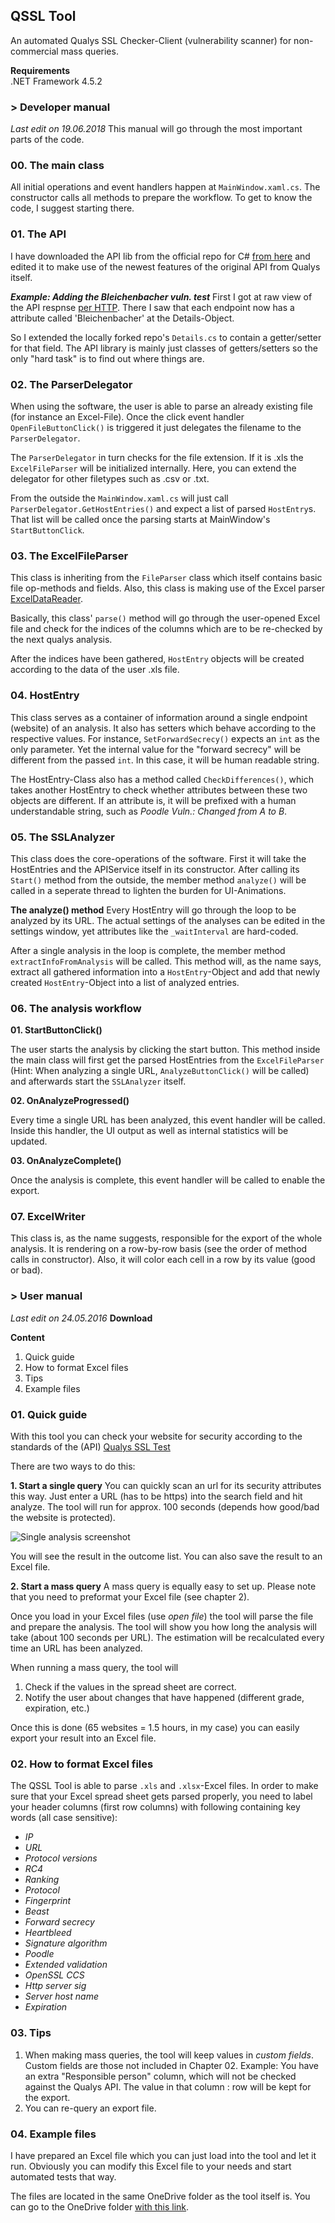 ## QSSL Tool
An automated Qualys SSL Checker-Client (vulnerability scanner) for non-commercial mass queries.

**Requirements**    
.NET Framework 4.5.2

### > Developer manual
_Last edit on 19.06.2018_
This manual will go through the most important parts of the code.

### 00. The main class

All initial operations and event handlers happen at `MainWindow.xaml.cs`.
The constructor calls all methods to prepare the workflow. To get to know the code, I suggest starting there.

### 01. The API

I have downloaded the API lib from the official repo for C# [from here](https://ashleypoole.co.uk/ssllwrapper/)
and edited it to make use of the newest features of the original API from Qualys itself.

***Example: Adding the Bleichenbacher vuln. test***
First I got at raw view of the API respnse [per HTTP](https://api.ssllabs.com/api/v3/analyze?host=www.google.com&all=on).
There I saw that each endpoint now has a attribute called 'Bleichenbacher' at the Details-Object.

So I extended the locally forked repo's `Details.cs` to contain a getter/setter for that field.
The API library is mainly just classes of getters/setters so the only "hard task" is to find out where things are.

### 02. The ParserDelegator

When using the software, the user is able to parse an already existing file (for instance an Excel-File).
Once the click event handler `OpenFileButtonClick()` is triggered it just delegates the filename to the `ParserDelegator`.

The `ParserDelegator` in turn checks for the file extension. If it is .xls the `ExcelFileParser` will be initialized
internally. Here, you can extend the delegator for other filetypes such as .csv or .txt.

From the outside the `MainWindow.xaml.cs` will just call `ParserDelegator.GetHostEntries()` and expect a list
of parsed `HostEntry`s. That list will be called once the parsing starts at MainWindow's `StartButtonClick`.

### 03. The ExcelFileParser

This class is inheriting from the `FileParser` class which itself contains basic file op-methods and fields.
Also, this class is making use of the Excel parser [ExcelDataReader](https://github.com/ExcelDataReader/ExcelDataReader).

Basically, this class' `parse()` method will go through the user-opened Excel file and check for the indices of the columns
which are to be re-checked by the next qualys analysis.

After the indices have been gathered, `HostEntry` objects will be created according to the data of the user .xls file.

### 04. HostEntry

This class serves as a container of information around a single endpoint (website) of an analysis.
It also has setters which behave according to the respective values. For instance, `SetForwardSecrecy()` expects
an `int` as the only parameter. Yet the internal value for the "forward secrecy" will be different from the passed `int`.
In this case, it will be human readable string.

The HostEntry-Class also has a method called `CheckDifferences()`, which takes another HostEntry to check
whether attributes between these two objects are different. If an attribute is, it will be prefixed with a human
understandable string, such as _Poodle Vuln.: Changed from A to B_.

### 05. The SSLAnalyzer

This class does the core-operations of the software. First it will take the HostEntries and the APIService itself in its
constructor. After calling its `Start()` method from the outside, the member method `analyze()` 
will be called in a seperate thread to lighten the burden for UI-Animations.

__The analyze() method__
Every HostEntry will go through the loop to be analyzed by its URL. The actual settings of the analyses can be edited
in the settings window, yet attributes like the `_waitInterval` are hard-coded.

After a single analysis in the loop is complete, the member method `extractInfoFromAnalysis` will be called. 
This method will, as the name says, extract all gathered information into a `HostEntry`-Object and add that
newly created `HostEntry`-Object into a list of analyzed entries.


### 06. The analysis workflow


__01. StartButtonClick()__

The user starts the analysis by clicking the start button. This method inside the main class will first get 
the parsed HostEntries from the `ExcelFileParser` (Hint: When analyzing a single URL, `AnalyzeButtonClick()` will be
called) and afterwards start the `SSLAnalyzer` itself.

__02. OnAnalyzeProgressed()__

Every time a single URL has been analyzed, this event handler will be called. Inside this handler,
the UI output as well as internal statistics will be updated.

__03. OnAnalyzeComplete()__

Once the analysis is complete, this event handler will be called to enable the export.


### 07. ExcelWriter

This class is, as the name suggests, responsible for the export of the whole analysis.
It is rendering on a row-by-row basis (see the order of method calls in constructor). Also,
it will color each cell in a row by its value (good or bad).


### > User manual
_Last edit on 24.05.2016_
**Download**

**Content**
1. Quick guide
2. How to format Excel files
3. Tips
4. Example files

### 01. Quick guide

With this tool you can check your website for security according to the standards of the (API) [Qualys SSL Test](https://www.ssllabs.com/ssltest/)

There are two ways to do this:

 **1. Start a single query**
	 You can quickly scan an url for its security attributes this way. Just enter a URL (has to be https) into the search field and hit analyze. The tool will run for approx. 100 seconds (depends how good/bad the website is protected).

![Single analysis screenshot](http://onur.areondev.de/wp-content/uploads/2016/05/QSSLToolSingle.png)

You will see the result in the outcome list. You can also save the result to an Excel file.

 **2. Start a mass query**
 A mass query is equally easy to set up. Please note that you need to preformat your Excel file (see chapter 2).

Once you load in your Excel files (use *open file*) the tool will parse the file and prepare the analysis.
The tool will show you how long the analysis will take (about 100 seconds per URL). The estimation will be recalculated every time an URL has been analyzed.

When running a mass query, the tool will

 1. Check if the values in the spread sheet are correct.
 2. Notify the user about changes that have happened (different grade, expiration, etc.)

Once this is done (65 websites = 1.5 hours, in my case) you can easily export your result into an Excel file.


### 02. How to format Excel files

The QSSL Tool is able to parse `.xls` and `.xlsx`-Excel files.
In order to make sure that your Excel spread sheet gets parsed properly, you need to label your header columns (first row columns) with following containing key words (all case sensitive):

- *IP*
- *URL*
- *Protocol versions*
- *RC4*
- *Ranking*
- *Protocol*
- *Fingerprint*
- *Beast*
- *Forward secrecy*
- *Heartbleed*
- *Signature algorithm*
- *Poodle*
- *Extended validation*
- *OpenSSL CCS*
- *Http server sig*
- *Server host name*
- *Expiration*

### 03. Tips

 1. When making mass queries, the tool will keep values in *custom fields*. Custom fields are those not included in Chapter 02. Example: You have an extra "Responsible person" column, which will not be checked against the Qualys API. The value in that column : row will be kept for the export.
 2. You can re-query an export file.

### 04. Example files
I have prepared an Excel file which you can just load into the tool and let it run. Obviously you can modify this Excel file to your needs and start automated tests that way.

The files are located in the same OneDrive folder as the tool itself is. You can go to the OneDrive folder [with this link](https://onedrive.live.com/redir?resid=141F81505A5B6387!87936&authkey=!AMeFSMDfV0Zo3SQ&ithint=folder%2czip).
